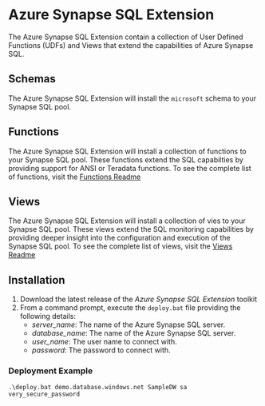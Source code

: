 # Azure Synapse SQL Extension

The Azure Synapse SQL Extension contain a collection of User Defined Functions (UDFs) and Views that extend the capabilities of Azure Synapse SQL. 

## Schemas
The Azure Synapse SQL Extension will install the `microsoft` schema to your Synapse SQL pool. 

## Functions
The Azure Synapse SQL Extension will install a collection of functions to your Synapse SQL pool. These functions extend the SQL capabilties by providing support for ANSI or Teradata functions. To see the complete list of functions, visit the [Functions Readme](functions/readme.md)

## Views
The Azure Synapse SQL Extension will install a collection of vies to your Synapse SQL pool. These views extend the SQL monitoring capabilities by providing deeper insight into the configuration and execution of the Synapse SQL pool. To see the complete list of views, visit the [Views Readme](views/readme.md)

## Installation
1. Download the latest release of the *Azure Synapse SQL Extension* toolkit
2. From a command prompt, execute the `deploy.bat` file providing the following details:
   - *server_name*: The name of the Azure Synapse SQL server.
   - *database_name*: The name of the Azure Synapse SQL server.
   - *user_name*: The user name to connect with.
   - *password*: The password to connect with. 

### Deployment Example
`
.\deploy.bat demo.database.windows.net SampleDW sa very_secure_password
`